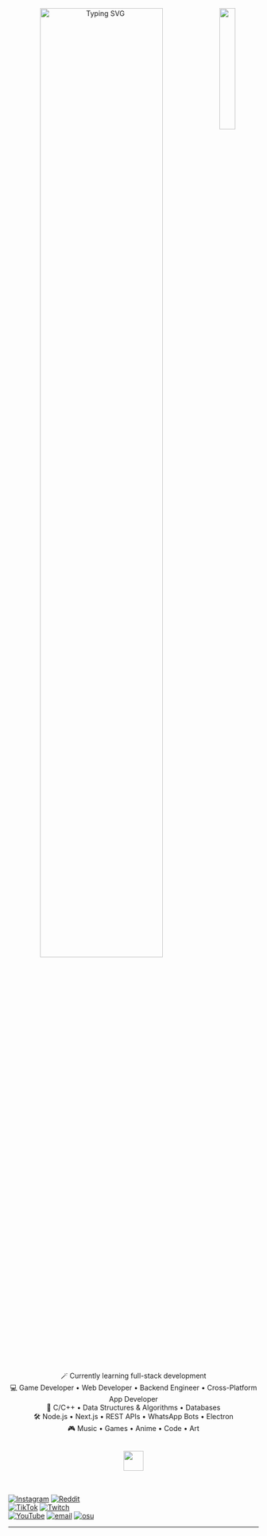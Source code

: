 <div align="center">
<img src="https://github.com/innng/innng/assets/26755058/5e0ce0fb-c544-4f8c-a307-5849165746d0" width="25%" align="right" />

<a href="https://git.io/typing-svg">
  <img src="https://readme-typing-svg.demolab.com?font=Fira+Code&weight=900&size=40&duration=2400&pause=1000&color=208E10&center=true&multiline=true&repeat=false&width=1200&height=200&lines=Hi!+Welcome+to+my+profile;I'm+Dumxrg%2C+part+time+human%2C+full+time+cat+%E2%9C%A9" alt="Typing SVG" width="70%" />
</a>

  
<p>
  🪄 Currently learning full-stack development <br>
  💻 Game Developer • Web Developer • Backend Engineer • Cross-Platform App Developer <br>  
  📖 C/C++ • Data Structures & Algorithms • Databases  <br>
  🛠️ Node.js • Next.js • REST APIs • WhatsApp Bots • Electron  <br>
  🎮 Music • Games • Anime • Code • Art  <br>
</p>

<br>
<img src="https://raw.githubusercontent.com/innng/innng/master/assets/kyubey.gif" height="40" />
<br><br><br>

</div>
         
[![Instagram](https://img.shields.io/badge/Instagram-%23E4405F.svg?logo=Instagram&logoColor=white)](https://instagram.com/dumxrg)
[![Reddit](https://img.shields.io/badge/Reddit-%23FF4500.svg?logo=Reddit&logoColor=white)](https://reddit.com/user/dumxrg)  
[![TikTok](https://img.shields.io/badge/TikTok-%23000000.svg?logo=TikTok&logoColor=white)](https://tiktok.com/@dumxrg)
[![Twitch](https://img.shields.io/badge/Twitch-%239146FF.svg?logo=Twitch&logoColor=white)](https://twitch.tv/dumxrg)  
[![YouTube](https://img.shields.io/badge/YouTube-%23FF0000.svg?logo=YouTube&logoColor=white)](https://youtube.com/@dumxrg)
[![email](https://img.shields.io/badge/Email-D14836?logo=gmail&logoColor=white)](mailto:dumxrg@gmail.com) 
[![osu](https://img.shields.io/badge/osu!-ff66ab)](https://osu.ppy.sh/users/33511945)

---
